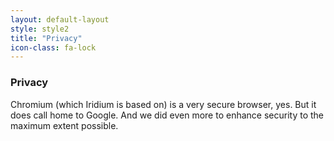```yaml
---
layout: default-layout
style: style2
title: "Privacy"
icon-class: fa-lock
---
```


### Privacy ###
Chromium (which Iridium is based on) is a very secure browser, yes. But it does call home to Google. And we did even more to enhance security to the maximum extent possible.
